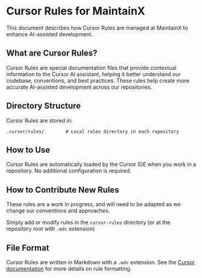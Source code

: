 # Cursor Rules for MaintainX

This document describes how Cursor Rules are managed at MaintainX to enhance AI-assisted development.

## What are Cursor Rules?

Cursor Rules are special documentation files that provide contextual information to the Cursor AI assistant, helping it better understand our codebase, conventions, and best practices. These rules help create more accurate AI-assisted development across our repositories.

## Directory Structure

Cursor Rules are stored in:

```
.cursor/rules/        # Local rules directory in each repository
```

## How to Use

Cursor Rules are automatically loaded by the Cursor IDE when you work in a repository. No additional configuration is required.

## How to Contribute New Rules

These rules are a work in progress, and will need to be adapted as we change our conventions and approaches.

Simply add or modify rules in the `cursor-rules` directory (or at the repository root with `.mdc` extension)

## File Format

Cursor Rules are written in Markdown with a `.mdc` extension. See the [Cursor documentation](https://docs.cursor.com/context/rules-for-ai) for more details on rule formatting.


